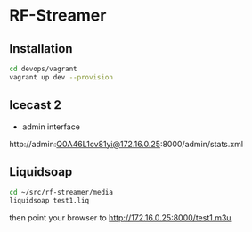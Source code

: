 # RF-Streamer

## Installation

```bash
cd devops/vagrant
vagrant up dev --provision
```

## Icecast 2

* admin interface

http://admin:Q0A46L1cv81yi@172.16.0.25:8000/admin/stats.xml

## Liquidsoap

```bash
cd ~/src/rf-streamer/media
liquidsoap test1.liq
```

then point your browser to
http://172.16.0.25:8000/test1.m3u
